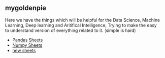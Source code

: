 ## mygoldenpie

Here we have the things which will be helpful for the Data Science, Machine Learning, Deep learning and Aritifical Intelligence, Trying to make the easy to understand version of everything related to it. (simple is hard)

* [Pandas Sheets](https://github.com/Uttam1618/mygoldenpie/wiki/Pandas-Sheet) 
* [Numpy Sheets](https://github.com/Uttam1618/mygoldenpie/wiki/sheets-of-Numpy)
* [new sheets](https://github.com/Uttam1618/mygoldenpie/blob/main/Numpy_Sheets.ipynb)
